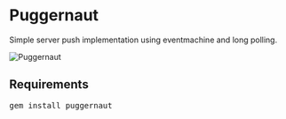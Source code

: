 Puggernaut
==========

Simple server push implementation using eventmachine and long polling.

![Puggernaut](http://cloud.github.com/downloads/winton/puggernaut/puggernaut.png)

Requirements
------------

<pre>
gem install puggernaut
</pre>
